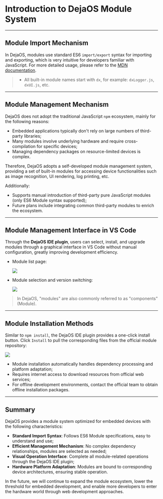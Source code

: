 # Introduction to DejaOS Module System

---

## Module Import Mechanism

In DejaOS, modules use standard ES6 `import/export` syntax for importing and exporting, which is very intuitive for developers familiar with JavaScript. For more detailed usage, please refer to the [MDN documentation](https://developer.mozilla.org/zh-CN/docs/Web/JavaScript/Reference/Statements/import).

> - All built-in module names start with `dx`, for example: `dxLogger.js`, `dxUI.js`, etc.

---

## Module Management Mechanism

DejaOS does not adopt the traditional JavaScript `npm` ecosystem, mainly for the following reasons:

- Embedded applications typically don't rely on large numbers of third-party libraries;
- Many modules involve underlying hardware and require cross-compilation for specific devices;
- Managing dependency packages on resource-limited devices is complex.

Therefore, DejaOS adopts a self-developed module management system, providing a set of built-in modules for accessing device functionalities such as image recognition, UI rendering, log printing, etc.

Additionally:

- Supports manual introduction of third-party pure JavaScript modules (only ES6 Module syntax supported);
- Future plans include integrating common third-party modules to enrich the ecosystem.

---

## Module Management Interface in VS Code

Through the **DejaOS IDE plugin**, users can select, install, and upgrade modules through a graphical interface in VS Code without manual configuration, greatly improving development efficiency.

- Module list page:

  ![](/img/module1.png)

- Module selection and version switching:

  ![](/img/module2.png)

> In DejaOS, "modules" are also commonly referred to as "components" (Module).

---

## Module Installation Methods

Similar to `npm install`, the DejaOS IDE plugin provides a one-click install button. Click `Install` to pull the corresponding files from the official module repository:

![](/img/module3.png)

- Module installation automatically handles dependency processing and platform adaptation;
- Requires internet access to download resources from official web services;
- For offline development environments, contact the official team to obtain offline installation packages.

---

## Summary

DejaOS provides a module system optimized for embedded devices with the following characteristics:

- **Standard Import Syntax**: Follows ES6 Module specifications, easy to understand and use;
- **Efficient Management Mechanism**: No complex dependency relationships, modules are selected as needed;
- **Visual Operation Interface**: Complete all module-related operations through the DejaOS IDE plugin;
- **Hardware Platform Adaptation**: Modules are bound to corresponding device architectures, ensuring stable operation.

In the future, we will continue to expand the module ecosystem, lower the threshold for embedded development, and enable more developers to enter the hardware world through web development approaches.
